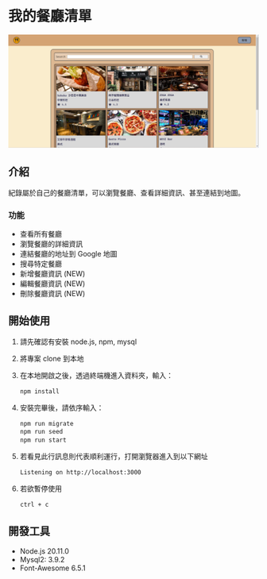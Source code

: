 # 我的餐廳清單

![Index page about Restaurant List](./public/img/C4M1_index.png)

## 介紹

紀錄屬於自己的餐廳清單，可以瀏覽餐廳、查看詳細資訊、甚至連結到地圖。

### 功能

- 查看所有餐廳
- 瀏覽餐廳的詳細資訊
- 連結餐廳的地址到 Google 地圖
- 搜尋特定餐廳
- 新增餐廳資訊 (NEW)
- 編輯餐廳資訊 (NEW)
- 刪除餐廳資訊 (NEW)

## 開始使用

1. 請先確認有安裝 node.js, npm, mysql
2. 將專案 clone 到本地
3. 在本地開啟之後，透過終端機進入資料夾，輸入：

   ```bash
   npm install
   ```

4. 安裝完畢後，請依序輸入：

   ```bash
   npm run migrate
   npm run seed
   npm run start
   ```

5. 若看見此行訊息則代表順利運行，打開瀏覽器進入到以下網址

   ```bash
   Listening on http://localhost:3000
   ```

6. 若欲暫停使用

   ```bash
   ctrl + c
   ```

## 開發工具

- Node.js 20.11.0
- Mysql2: 3.9.2
- Font-Awesome 6.5.1